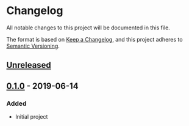 # Changelog
All notable changes to this project will be documented in this file.

The format is based on [Keep a Changelog](https://keepachangelog.com/en/1.0.0/),
and this project adheres to [Semantic Versioning](https://semver.org/spec/v2.0.0.html).

## [Unreleased]

## [0.1.0] - 2019-06-14
### Added
- Initial project

[Unreleased]: https://github.com/brandlabs/bigcommerce-multi-child-products/compare/v0.1.0...HEAD
[0.1.0]: https://github.com/brandlabs/bigcommerce-multi-child-products/compare/v0.0.0...v0.1.0